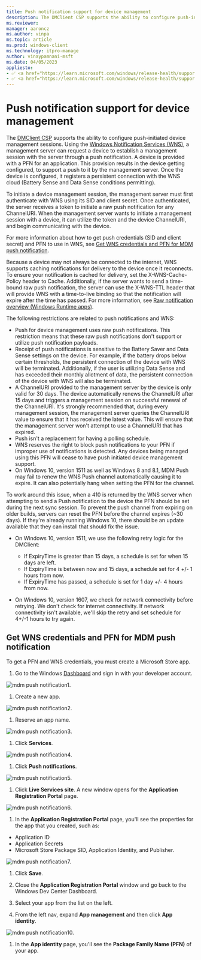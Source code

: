 ```yaml
---
title: Push notification support for device management
description: The DMClient CSP supports the ability to configure push-initiated device management sessions.
ms.reviewer:
manager: aaroncz
ms.author: vinpa
ms.topic: article
ms.prod: windows-client
ms.technology: itpro-manage
author: vinaypamnani-msft
ms.date: 04/05/2023
appliesto:
- ✅ <a href="https://learn.microsoft.com/windows/release-health/supported-versions-windows-client" target="_blank">Windows 11</a>
- ✅ <a href="https://learn.microsoft.com/windows/release-health/supported-versions-windows-client" target="_blank">Windows 10</a>
---
```


# Push notification support for device management

The [DMClient CSP](mdm/dmclient-csp.md) supports the ability to configure push-initiated device management sessions. Using the [Windows Notification Services (WNS)](/previous-versions/windows/apps/hh913756(v=win.10)), a management server can request a device to establish a management session with the server through a push notification. A device is provided with a PFN for an application. This provision results in the device getting configured, to support a push to it by the management server. Once the device is configured, it registers a persistent connection with the WNS cloud (Battery Sense and Data Sense conditions permitting).

To initiate a device management session, the management server must first authenticate with WNS using its SID and client secret. Once authenticated, the server receives a token to initiate a raw push notification for any ChannelURI. When the management server wants to initiate a management session with a device, it can utilize the token and the device ChannelURI, and begin communicating with the device.

For more information about how to get push credentials (SID and client secret) and PFN to use in WNS, see [Get WNS credentials and PFN for MDM push notification](#get-wns-credentials-and-pfn-for-mdm-push-notification).

Because a device may not always be connected to the internet, WNS supports caching notifications for delivery to the device once it reconnects. To ensure your notification is cached for delivery, set the X-WNS-Cache-Policy header to Cache. Additionally, if the server wants to send a time-bound raw push notification, the server can use the X-WNS-TTL header that will provide WNS with a time-to-live binding so that the notification will expire after the time has passed. For more information, see [Raw notification overview (Windows Runtime apps)](/previous-versions/windows/apps/jj676791(v=win.10)).

The following restrictions are related to push notifications and WNS:

- Push for device management uses raw push notifications. This restriction means that these raw push notifications don't support or utilize push notification payloads.
- Receipt of push notifications is sensitive to the Battery Saver and Data Sense settings on the device. For example, if the battery drops below certain thresholds, the persistent connection of the device with WNS will be terminated. Additionally, if the user is utilizing Data Sense and has exceeded their monthly allotment of data, the persistent connection of the device with WNS will also be terminated.
- A ChannelURI provided to the management server by the device is only valid for 30 days. The device automatically renews the ChannelURI after 15 days and triggers a management session on successful renewal of the ChannelURI. It's strongly recommended that, during every management session, the management server queries the ChannelURI value to ensure that it has received the latest value. This will ensure that the management server won't attempt to use a ChannelURI that has expired.
- Push isn't a replacement for having a polling schedule.
- WNS reserves the right to block push notifications to your PFN if improper use of notifications is detected. Any devices being managed using this PFN will cease to have push initiated device management support.
- On Windows 10, version 1511 as well as Windows 8 and 8.1, MDM Push may fail to renew the WNS Push channel automatically causing it to expire. It can also potentially hang when setting the PFN for the channel.

 To work around this issue, when a 410 is returned by the WNS server when attempting to send a Push notification to the device the PFN should be set during the next sync session. To prevent the push channel from expiring on older builds, servers can reset the PFN before the channel expires (~30 days). If they're already running Windows 10, there should be an update available that they can install that should fix the issue.

- On Windows 10, version 1511, we use the following retry logic for the DMClient:

  - If ExpiryTime is greater than 15 days, a schedule is set for when 15 days are left.
  - If ExpiryTime is between now and 15 days, a schedule set for 4 +/- 1 hours from now.
  - If ExpiryTime has passed, a schedule is set for 1 day +/- 4 hours from now.

- On Windows 10, version 1607, we check for network connectivity before retrying. We don't check for internet connectivity. If network connectivity isn't available, we'll skip the retry and set schedule for 4+/-1 hours to try again.

## Get WNS credentials and PFN for MDM push notification

To get a PFN and WNS credentials, you must create a Microsoft Store app.

1. Go to the Windows [Dashboard](https://dev.windows.com/en-US/dashboard) and sign in with your developer account.

  ![mdm push notification1.](images/push-notification1.png)

1. Create a new app.

 ![mdm push notification2.](images/push-notification2.png)

1. Reserve an app name.

 ![mdm push notification3.](images/push-notification3.png)

1. Click **Services**.

 ![mdm push notification4.](images/push-notification4.png)

1. Click **Push notifications**.

 ![mdm push notification5.](images/push-notification5.png)

1. Click **Live Services site**. A new window opens for the **Application Registration Portal** page.

 ![mdm push notification6.](images/push-notification6.png)

1. In the **Application Registration Portal** page, you'll see the properties for the app that you created, such as:

- Application ID
- Application Secrets
- Microsoft Store Package SID, Application Identity, and Publisher.

 ![mdm push notification7.](images/push-notification7.png)

1. Click **Save**.

1. Close the **Application Registration Portal** window and go back to the Windows Dev Center Dashboard.

1. Select your app from the list on the left.

1. From the left nav, expand **App management** and then click **App identity**.

 ![mdm push notification10.](images/push-notification10.png)

1. In the **App identity** page, you'll see the **Package Family Name (PFN)** of your app.

